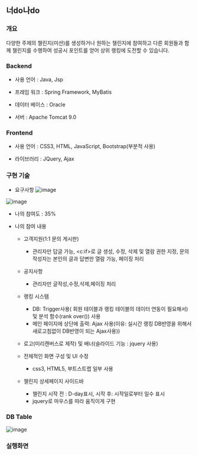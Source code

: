 ## 너do나do   

### 개요
다양한 주제의 챌린지(미션)를 생성하거나 원하는 챌린지에 참여하고 다른 회원들과 함께 챌린지를 수행하여 성공시 포인트를 얻어 상위 랭킹에 도전할 수 있습니다.

### Backend

- 사용 언어 : Java, Jsp

- 프레임 워크 : Spring Framework, MyBatis              

- 데이터 베이스 : Oracle

- 서버 : Apache Tomcat 9.0


### Frontend

- 사용 언어 :  CSS3, HTML, JavaScript, Bootstrap(부분적 사용)

- 라이브러리 : JQuery, Ajax


### 구현 기술

- 요구사항
![image](https://user-images.githubusercontent.com/97445449/162133767-3e13e04f-87c7-4336-bcdf-56b4a8e07d87.png)

![image](https://user-images.githubusercontent.com/97445449/162133790-5d4765bd-44a8-47bb-b0d9-7ff2dc224ae9.png)



- 나의 참여도 : 35%

- 나의 참여 내용

    * 고객지원(1:1 문의 게시판) 
      * 관리자만 답글 가능, <c:if>로 글 생성, 수정, 삭제 및 열람 권한 지정, 문의 작성자는 본인의 글과 답변만 열람 가능, 페이징 처리


    * 공지사항  
      * 관리자만 글작성,수정,삭제,페이징 처리

    * 랭킹 시스템  
      * DB: Trigger사용( 회원 테이블과 랭킹 테이블의 데이터 연동이 필요해서) 및 분석 함수(rank over()) 사용 
      * 메인 페이지에 상단에 출력: Ajax 사용(이유: 실시간 랭킹 DB반영을 위해서 새로고침없이 DB반영이 되는 Ajax사용))

    * 로고(미리캔버스로 제작) 및 배너(슬라이드 기능 : jquery 사용)

    * 전체적인 화면 구성 및 UI 수정
      * css3, HTML5, 부트스트랩 일부 사용

    * 챌린지 상세페이지 사이드바
      * 챌린지 시작 전 : D-day표시, 시작 후: 시작일로부터 일수 표시
      * jquery로 마우스를 따라 움직이게 구현 




### DB Table
![image](https://user-images.githubusercontent.com/97445449/162133665-615b63cb-1630-4306-a268-8bfe8779a8f4.png)

### 실행화면


